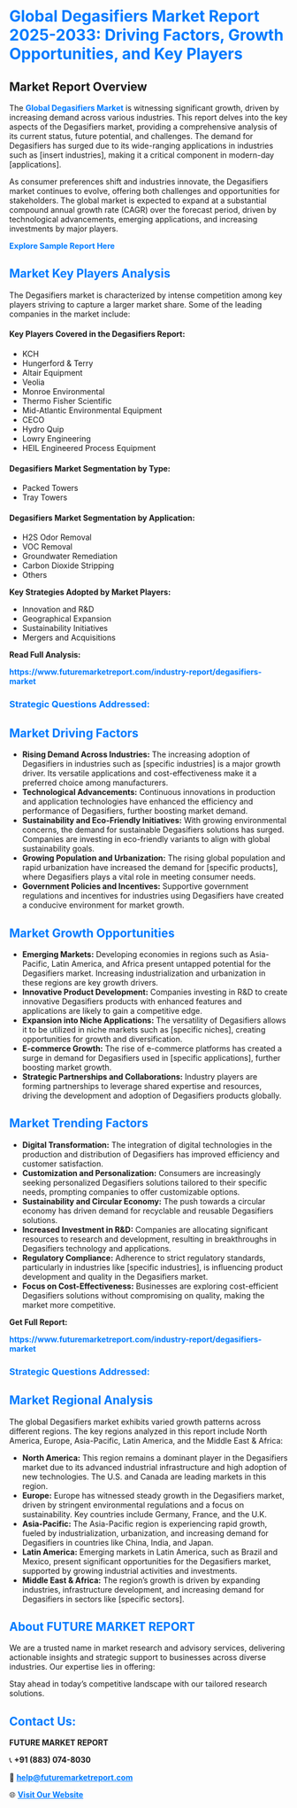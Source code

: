 <h1 style="color: #007BFF;">Global Degasifiers Market Report 2025-2033: Driving Factors, Growth Opportunities, and Key Players</h1>

<section id="overview">
<h2>Market Report Overview</h2>
<p>The <a href="https://www.futuremarketreport.com/industry-report/degasifiers-market" style="color: #007BFF; text-decoration: none;"><strong>Global Degasifiers Market</strong></a> is witnessing significant growth, driven by increasing demand across various industries. This report delves into the key aspects of the Degasifiers market, providing a comprehensive analysis of its current status, future potential, and challenges. The demand for Degasifiers has surged due to its wide-ranging applications in industries such as [insert industries], making it a critical component in modern-day [applications].</p>
<p>As consumer preferences shift and industries innovate, the Degasifiers market continues to evolve, offering both challenges and opportunities for stakeholders. The global market is expected to expand at a substantial compound annual growth rate (CAGR) over the forecast period, driven by technological advancements, emerging applications, and increasing investments by major players.</p>
</section>

<section id="overview">
<p><a href="https://www.futuremarketreport.com/request-sample/reportId=52322" style="color: #007BFF; text-decoration: none;"><strong>Explore Sample Report Here</strong></a></p>
</section>

<section id="key-players">
<h2 style="color: #007BFF;">Market Key Players Analysis</h2>
<p>The Degasifiers market is characterized by intense competition among key players striving to capture a larger market share. Some of the leading companies in the market include:</p>
<h4>Key Players Covered in the Degasifiers Report:</h4>
<ul><li>KCH</li><li>Hungerford &amp; Terry</li><li>Altair Equipment</li><li>Veolia</li><li>Monroe Environmental</li><li>Thermo Fisher Scientific</li><li>Mid-Atlantic Environmental Equipment</li><li>CECO</li><li>Hydro Quip</li><li>Lowry Engineering</li><li>HEIL Engineered Process Equipment</li></ul>
<h4>Degasifiers Market Segmentation by Type:</h4>
<ul><li>Packed Towers</li><li>Tray Towers</li></ul>

<h4>Degasifiers Market Segmentation by Application:</h4>
<ul><li>H2S Odor Removal</li><li>VOC Removal</li><li>Groundwater Remediation</li><li>Carbon Dioxide Stripping</li><li>Others</li></ul>
<p><strong>Key Strategies Adopted by Market Players:</strong></p>
<ul>
<li>Innovation and R&D</li>
<li>Geographical Expansion</li>
<li>Sustainability Initiatives</li>
<li>Mergers and Acquisitions</li>
</ul>
</section>

<section>
<p><strong>Read Full Analysis: </strong></p><a href="https://www.futuremarketreport.com/industry-report/degasifiers-market" style="color: #007BFF; text-decoration: none;"><strong>https://www.futuremarketreport.com/industry-report/degasifiers-market</strong></a>
<h3 style="color: #007BFF;">Strategic Questions Addressed:</h3>
</section>

<section id="driving-factors">
<h2 style="color: #007BFF;">Market Driving Factors</h2>
<ul>
<li><strong>Rising Demand Across Industries:</strong> The increasing adoption of Degasifiers in industries such as [specific industries] is a major growth driver. Its versatile applications and cost-effectiveness make it a preferred choice among manufacturers.</li>
<li><strong>Technological Advancements:</strong> Continuous innovations in production and application technologies have enhanced the efficiency and performance of Degasifiers, further boosting market demand.</li>
<li><strong>Sustainability and Eco-Friendly Initiatives:</strong> With growing environmental concerns, the demand for sustainable Degasifiers solutions has surged. Companies are investing in eco-friendly variants to align with global sustainability goals.</li>
<li><strong>Growing Population and Urbanization:</strong> The rising global population and rapid urbanization have increased the demand for [specific products], where Degasifiers plays a vital role in meeting consumer needs.</li>
<li><strong>Government Policies and Incentives:</strong> Supportive government regulations and incentives for industries using Degasifiers have created a conducive environment for market growth.</li>
</ul>
</section>

<section id="growth-opportunities">
<h2 style="color: #007BFF;">Market Growth Opportunities</h2>
<ul>
<li><strong>Emerging Markets:</strong> Developing economies in regions such as Asia-Pacific, Latin America, and Africa present untapped potential for the Degasifiers market. Increasing industrialization and urbanization in these regions are key growth drivers.</li>
<li><strong>Innovative Product Development:</strong> Companies investing in R&D to create innovative Degasifiers products with enhanced features and applications are likely to gain a competitive edge.</li>
<li><strong>Expansion into Niche Applications:</strong> The versatility of Degasifiers allows it to be utilized in niche markets such as [specific niches], creating opportunities for growth and diversification.</li>
<li><strong>E-commerce Growth:</strong> The rise of e-commerce platforms has created a surge in demand for Degasifiers used in [specific applications], further boosting market growth.</li>
<li><strong>Strategic Partnerships and Collaborations:</strong> Industry players are forming partnerships to leverage shared expertise and resources, driving the development and adoption of Degasifiers products globally.</li>
</ul>
</section>

<section id="trending-factors">
<h2 style="color: #007BFF;">Market Trending Factors</h2>
<ul>
<li><strong>Digital Transformation:</strong> The integration of digital technologies in the production and distribution of Degasifiers has improved efficiency and customer satisfaction.</li>
<li><strong>Customization and Personalization:</strong> Consumers are increasingly seeking personalized Degasifiers solutions tailored to their specific needs, prompting companies to offer customizable options.</li>
<li><strong>Sustainability and Circular Economy:</strong> The push towards a circular economy has driven demand for recyclable and reusable Degasifiers solutions.</li>
<li><strong>Increased Investment in R&D:</strong> Companies are allocating significant resources to research and development, resulting in breakthroughs in Degasifiers technology and applications.</li>
<li><strong>Regulatory Compliance:</strong> Adherence to strict regulatory standards, particularly in industries like [specific industries], is influencing product development and quality in the Degasifiers market.</li>
<li><strong>Focus on Cost-Effectiveness:</strong> Businesses are exploring cost-efficient Degasifiers solutions without compromising on quality, making the market more competitive.</li>
</ul>
</section>

<section>
<p><strong>Get Full Report: </strong></p><a href="https://www.futuremarketreport.com/industry-report/degasifiers-market" style="color: #007BFF; text-decoration: none;"><strong>https://www.futuremarketreport.com/industry-report/degasifiers-market</strong></a>
<h3 style="color: #007BFF;">Strategic Questions Addressed:</h3>
</section>


<section id="regional-analysis">
<h2 style="color: #007BFF;">Market Regional Analysis</h2>
<p>The global Degasifiers market exhibits varied growth patterns across different regions. The key regions analyzed in this report include North America, Europe, Asia-Pacific, Latin America, and the Middle East & Africa:</p>
<ul>
<li><strong>North America:</strong> This region remains a dominant player in the Degasifiers market due to its advanced industrial infrastructure and high adoption of new technologies. The U.S. and Canada are leading markets in this region.</li>
<li><strong>Europe:</strong> Europe has witnessed steady growth in the Degasifiers market, driven by stringent environmental regulations and a focus on sustainability. Key countries include Germany, France, and the U.K.</li>
<li><strong>Asia-Pacific:</strong> The Asia-Pacific region is experiencing rapid growth, fueled by industrialization, urbanization, and increasing demand for Degasifiers in countries like China, India, and Japan.</li>
<li><strong>Latin America:</strong> Emerging markets in Latin America, such as Brazil and Mexico, present significant opportunities for the Degasifiers market, supported by growing industrial activities and investments.</li>
<li><strong>Middle East & Africa:</strong> The region’s growth is driven by expanding industries, infrastructure development, and increasing demand for Degasifiers in sectors like [specific sectors].</li>
</ul>
</section>

<footer>
<h2 style="color: #007BFF;">About FUTURE MARKET REPORT</h2>
<p>We are a trusted name in market research and advisory services, delivering actionable insights and strategic support to businesses across diverse industries. Our expertise lies in offering:</p>

<p>Stay ahead in today’s competitive landscape with our tailored research solutions.</p>

<h2 style="color: #007BFF;">Contact Us:</h2>
<p><strong>FUTURE MARKET REPORT</strong></p>
<p>📞 <strong>+91 (883) 074-8030</strong></p>
<p>📧 <strong><a href="mailto:help@futuremarketreport.com" style="color: #007BFF;">help@futuremarketreport.com</a></strong></p>
<p>🌐 <strong><a href="https://www.futuremarketreport.com/" style="color: #007BFF;">Visit Our Website</a></strong></p>
</footer>